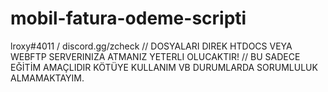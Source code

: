 # mobil-fatura-odeme-scripti
lroxy#4011 / discord.gg/zcheck
// DOSYALARI DIREK HTDOCS VEYA WEBFTP SERVERINIZA ATMANIZ YETERLI OLUCAKTIR!
// BU SADECE EĞİTİM AMAÇLIDIR KÖTÜYE KULLANIM VB DURUMLARDA SORUMLULUK ALMAMAKTAYIM.
